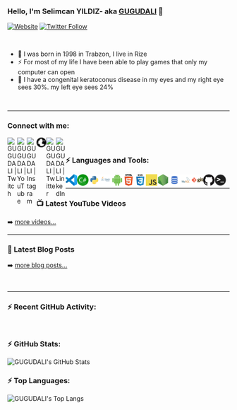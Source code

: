 ### Hello, I'm Selimcan YILDIZ- aka [GUGUDALI][website] 👋

[![Website](https://img.shields.io/website?label=gugudali.blogspot.com&style=for-the-badge&url=https%3A%2F%2Fgugudali.blogspot.com)](https://gugudali.blogspot.com)
[![Twitter Follow](https://img.shields.io/twitter/follow/selimcan_yildiz?color=1DA1F2&logo=twitter&style=for-the-badge)](https://twitter.com/intent/follow?original_referer=https%3A%2F%2Fgithub.com%2FcodeSTACKr&screen_name=codeSTACKr)

<br />

- 👯 I was born in 1998 in Trabzon, I live in Rize
- ⚡ For most of my life I have been able to play games that only my computer can open
- 🌱 I have a congenital keratoconus disease in my eyes and my right eye sees 30%. my left eye sees 24%

<br />

---

### Connect with me:

[<img align="left" alt="GUGUDALI | Twitch" width="22px" src="https://cdn.jsdelivr.net/npm/simple-icons@v3/icons/twitch.svg" />][twitch]
[<img align="left" alt="GUGUDALI | YouTube" width="22px" src="https://cdn.jsdelivr.net/npm/simple-icons@v3/icons/youtube.svg" />][youtube]
[<img align="left" alt="GUGUDALI | Instagram" width="22px" src="https://cdn.jsdelivr.net/npm/simple-icons@v3/icons/instagram.svg" />][instagram]
[<img align="left" alt="GUGUDALI | Blog" width="22px" src="https://raw.githubusercontent.com/iconic/open-iconic/master/svg/globe.svg" />][website]
[<img align="left" alt="GUGUDALI | Twitter" width="22px" src="https://cdn.jsdelivr.net/npm/simple-icons@v3/icons/twitter.svg" />][twitter]
[<img align="left" alt="GUGUDALI | LinkedIn" width="22px" src="https://cdn.jsdelivr.net/npm/simple-icons@v3/icons/linkedin.svg" />][linkedin]

<br />

### :zap: Languages and Tools:
  
<img align="left" alt="Visual Studio Code" width="26px" src="https://raw.githubusercontent.com/github/explore/80688e429a7d4ef2fca1e82350fe8e3517d3494d/topics/visual-studio-code/visual-studio-code.png" />
<img align="left" alt="C#" width="26px" src="https://raw.githubusercontent.com/github/explore/80688e429a7d4ef2fca1e82350fe8e3517d3494d/topics/csharp/csharp.png" />
<img align="left" alt="Python" width="26px" src="https://raw.githubusercontent.com/github/explore/80688e429a7d4ef2fca1e82350fe8e3517d3494d/topics/python/python.png" />
<img align="left" alt="Java" width="26px" src="https://raw.githubusercontent.com/github/explore/80688e429a7d4ef2fca1e82350fe8e3517d3494d/topics/java/java.png" />
<img align="left" alt="Android" width="26px" src="https://raw.githubusercontent.com/github/explore/80688e429a7d4ef2fca1e82350fe8e3517d3494d/topics/android/android.png" />
<img align="left" alt="HTML" width="26px" src="https://raw.githubusercontent.com/github/explore/80688e429a7d4ef2fca1e82350fe8e3517d3494d/topics/html/html.png" />
<img align="left" alt="CSS" width="26px" src="https://raw.githubusercontent.com/github/explore/80688e429a7d4ef2fca1e82350fe8e3517d3494d/topics/css/css.png" />
<img align="left" alt="JavaScript" width="26px" src="https://raw.githubusercontent.com/github/explore/80688e429a7d4ef2fca1e82350fe8e3517d3494d/topics/javascript/javascript.png" />
<img align="left" alt="Node.js" width="26px" src="https://raw.githubusercontent.com/github/explore/80688e429a7d4ef2fca1e82350fe8e3517d3494d/topics/nodejs/nodejs.png" />
<img align="left" alt="SQL" width="26px" src="https://raw.githubusercontent.com/github/explore/80688e429a7d4ef2fca1e82350fe8e3517d3494d/topics/sql/sql.png" />
<img align="left" alt="MySQL" width="26px" src="https://raw.githubusercontent.com/github/explore/80688e429a7d4ef2fca1e82350fe8e3517d3494d/topics/mysql/mysql.png" />
<img align="left" alt="Git" width="26px" src="https://raw.githubusercontent.com/github/explore/80688e429a7d4ef2fca1e82350fe8e3517d3494d/topics/git/git.png" />
<img align="left" alt="GitHub" width="26px" src="https://raw.githubusercontent.com/github/explore/78df643247d429f6cc873026c0622819ad797942/topics/github/github.png" />
<img align="left" alt="Terminal" width="26px" src="https://raw.githubusercontent.com/github/explore/80688e429a7d4ef2fca1e82350fe8e3517d3494d/topics/terminal/terminal.png" />

<br />

---

### 📺 Latest YouTube Videos

<!-- YOUTUBE:START -->
<!-- YOUTUBE:END -->

➡️ [more videos...](https://youtube.com/GUGUDALI)

---

### 📕 Latest Blog Posts

<!-- BLOG-POST-LIST:START -->
<!-- BLOG-POST-LIST:END -->

➡️ [more blog posts...](https://GUGUDALI.blogspot.com)

<br />

---

### :zap: Recent GitHub Activity:
  
<!--START_SECTION:activity-->
<!--END_SECTION:activity-->

<br />

### :zap: GitHub Stats:

<img alt="GUGUDALI's GitHub Stats" src="https://github-readme-stats.vercel.app/api?username=GUGUDALI&show_icons=true&hide_border=true" />

<br />

### :zap: Top Languages:

<img alt="GUGUDALI's Top Langs" src="https://github-readme-stats.vercel.app/api/top-langs/?username=GUGUDALI" />


[twitch]: https://twitch.tv/GUGUDALITV
[youtube]: https://youtube.com/GUGUDALITV
[instagram]: https://instagram.com/selimcan.yildiz
[website]: https://GUGUDALI.blogspot.com
[twitter]: https://twitter.com/selimcan_yildiz
[linkedin]: https://linkedin.com/in/selimcan-yildiz
